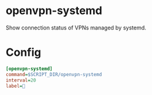 # openvpn-systemd

Show connection status of VPNs managed by systemd.

# Config

```ini
[openvpn-systemd]
command=$SCRIPT_DIR/openvpn-systemd
interval=20
label=
```
